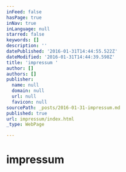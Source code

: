 ```yaml
---
inFeed: false
hasPage: true
inNav: true
inLanguage: null
starred: false
keywords: []
description: ''
datePublished: '2016-01-31T14:44:55.522Z'
dateModified: '2016-01-31T14:44:39.598Z'
title: 'impressum '
author: []
authors: []
publisher:
  name: null
  domain: null
  url: null
  favicon: null
sourcePath: _posts/2016-01-31-impressum.md
published: true
url: impressum/index.html
_type: WebPage

---
```

# impressum
